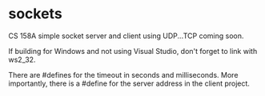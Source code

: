 # sockets
CS 158A simple socket server and client using UDP...TCP coming soon.

If building for Windows and not using Visual Studio, don't forget to link with ws2_32.

There are #defines for the timeout in seconds and milliseconds. More importantly, there is a #define for the server address in the client project.
